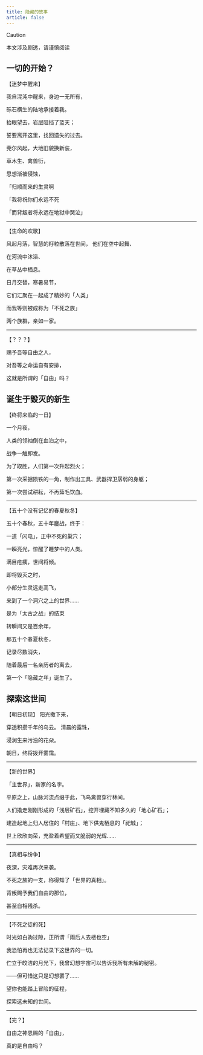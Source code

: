 ```yaml
---
title: 隐藏的故事
article: false
---
```

> [!caution]
> 本文涉及剧透，请谨慎阅读

## 一切的开始？
【迷梦中醒来】

我自混沌中醒来，身边一无所有，

砾石横生的陆地承接着我。

抬眼望去，岩层阻挡了蓝天；

誓要离开这里，找回遗失的过去。

莞尔风起，大地旧貌换新装，

草木生、禽兽衍，

思想渐被侵蚀，

「归顺而来的生灵啊

「我将祝你们永远不死

「而背叛者将永远在地狱中哭泣」

***

【生命的欢歌】

风起月落，智慧的籽粒散落在世间，
他们在空中起舞、

在河流中沐浴、

在草丛中栖息。

日月交替，寒暑易节，

它们汇聚在一起成了精妙的「人类」

而我等则被成称为「不死之族」

两个族群，亲如一家。

***

【？？？】

赐予吾等自由之人，

对吾等之命运自有安排，

这就是所谓的「自由」吗？

## 诞生于毁灭的新生
【终将来临的一日】

一个月夜，

人类的领袖倒在血泊之中，

战争一触即发。

为了取胜，人们第一次升起烈火；

第一次采掘陨铁的一角，制作出工具、武器捍卫孱弱的身躯；

第一次尝试耕耘，不再茹毛饮血。

***

【五十个没有记忆的春夏秋冬】

五十个春秋，五十年鏖战，终于：

一道「闪电」，正中不死的巢穴；

一瞬亮光，惊醒了睡梦中的人类。

满目疮痍，世间将倾。

即将毁灭之时，

小部分生灵远走高飞，

来到了一个洞穴之上的世界……

是为「太古之战」的结束

转瞬间又是百余年，

那五十个春夏秋冬，

记录尽数消失，

随着最后一名亲历者的离去，

第一个「隐藏之年」诞生了。

## 探索这世间
【朝日初现】
阳光撒下来，

穿透积攒千年的乌云。
清晨的露珠，

浸润生来污浊的花朵。

朝日，终将拨开雾霭。

***

【新的世界】

「主世界」，新家的名字。

平原之上，山脉河流点缀于此，飞鸟禽兽穿行林间。

人们撬走刚刚形成的「浅层矿石」，挖开埋藏不知多久的「地心矿石」；

建造起地上归人居住的「村庄」、地下供鬼栖息的「祀城」；

世上欣欣向荣，充盈着希望而又脆弱的光辉……

***

【真相与纷争】

夜深，灾难再次来袭。

不死之族的一支，称得知了「世界的真相」。

背叛赐予我们自由的那位，

甚至自相残杀。

***

【不死之徒的死】

时光如白驹过隙，正所谓「雨后人去楼也空」

我恐怕再也无法记录下这世界的一切。

伫立于皎洁的月光下，我曾幻想宇宙可以告诉我所有未解的秘密。

——但可惜这只是幻想罢了……

望你也能踏上冒险的征程，

探索这未知的世间。

***

【完？】

自由之神恩赐的「自由」，

真的是自由吗？
